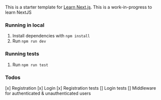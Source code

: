 This is a starter template for [Learn Next.js](https://nextjs.org/learn).
This is a work-in-progress to learn NextJS

### Running in local

1. Install dependencies with `npm install`
1. Run `npm run dev`

### Running tests

1. Run `npm run test`

### Todos

[x] Registration
[x] Login
[x] Registration tests
[] Login tests
[] Middleware for authenticated & unauthenticated users
